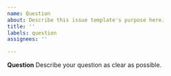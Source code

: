 ```yaml
---
name: Question
about: Describe this issue template's purpose here.
title: ''
labels: question
assignees: ''

---
```


**Question**
Describe your question as clear as possible.
